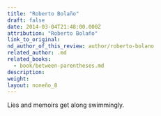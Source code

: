 ```yaml
---
title: "Roberto Bolaño"
draft: false
date: 2014-03-04T21:48:00.000Z
attribution: "Roberto Bolaño"
link_to_original:
nd_author_of_this_review: author/roberto-bolano
related_author: .md
related_books:
  - book/between-parentheses.md
description:
weight:
layout: noneño_8
---
```

Lies and memoirs get along swimmingly.

